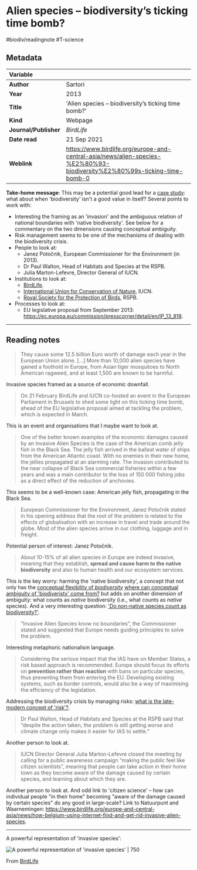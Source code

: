 # Alien species – biodiversity’s ticking time bomb?
#biodiv/readingnote #T-science 


## Metadata

|   Variable     |  |
|:--------------|:-----------|
| **Author**			| Sartori    | 
| **Year**				| 	2013		 | 
| **Title**				| 	'Alien species – biodiversity’s ticking time bomb?'		 | 
| **Kind**				| Webpage	 | 
| **Journal/Publisher**				| 	*BirdLife*		 | 
| **Date read**				| 	21 Sep 2021	 | 
| **Weblink**				| 	https://www.birdlife.org/europe-and-central-asia/news/alien-species-%E2%80%93-biodiversity%E2%80%99s-ticking-time-bomb-0		 | 

**Take-home message**: This may be a potential good lead for a [case study](🌳%20biodiv--potential%20'ideal%20type'%20cases%20to%20study.md): what about when 'biodiversity' isn't a good value in itself? Several points to work with:
- Interesting the framing as an 'invasion' and the ambiguous relation of national boundaries with 'native biodiversity'. See below for a commentary on the two dimensions causing conceptual ambiguity. 
- Risk management seems to be one of the mechanisms of dealing with the biodiversity crisis.  
- People to look at: 
	- Janez Potočnik, European Commissioner for the Environment (in 2013).
	- Dr Paul Walton, Head of Habitats and Species at the RSPB.
	- Julia Marton-Lefevre, Director General of IUCN.
- Institutions to look at:
	- [BirdLife](https://www.birdlife.org/).
	- [International Union for Conservation of Nature](https://www.iucn.org/), IUCN.
	- [Royal Society for the Protection of Birds](https://www.rspb.org.uk/), RSPB.
- Processes to look at:
	- EU legislative proposal from September 2013: https://ec.europa.eu/commission/presscorner/detail/en/IP_13_818.


---

## Reading notes


> They cause some 12.5 billion Euro worth of damage each year in the European Union alone. [...] More than 10,000 alien species have gained a foothold in Europe, from Asian tiger mosquitoes to North American ragweed, and at least 1,500 are known to be harmful.

Invasive species framed as a source of economic downfall. 

> On 21 February BirdLife and IUCN co-hosted an event in the European Parliament in Brussels to shed some light on this ticking time bomb, ahead of the EU legislative proposal aimed at tackling the problem, which is expected in March.

This is an event and organisations that I maybe want to look at.

> One of the better known examples of the economic damages caused by an Invasive Alien Species is the case of the American comb jelly fish in the Black Sea. The jelly fish arrived in the ballast water of ships from the American Atlantic coast. With no enemies in their new home, the jellies propagated at an alarming rate. The invasion contributed to the near collapse of Black Sea commercial fisheries within a few years and was a main contributor to the loss of 150 000 fishing jobs as a direct effect of the reduction of anchovies.

This seems to be a well-known case: American jelly fish, propagating in the Black Sea.

> European Commissioner for the Environment, Janez Potočnik stated in his opening address that the root of the problem is related to the effects of globalisation with an increase in travel and trade around the globe. Most of the alien species arrive in our clothing, luggage and in freight. 

Potential person of interest: Janez Potočnik.

> About 10-15% of all alien species in Europe are indeed invasive, meaning that they establish, **spread and cause harm to the native biodiversity** and also to human health and our ecosystem services.

This is the key worry: harming the 'native biodiversity', a concept that not only has the [conceptual flexibility of *biodiversity*](where%20can%20conceptual%20ambiguity%20of%20'biodiveristy'%20come%20from?.md) [where can conceptual ambiguity of 'biodiveristy' come from?](where%20can%20conceptual%20ambiguity%20of%20'biodiveristy'%20come%20from?.md) but adds on another dimension of ambiguity: what counts as *native* biodiversity (i.e., what counts as *native* species). And a very interesting question: ['Do non-native species count as biodiversity?'](2018-Simberloff.md).

> ”Invasive Alien Species know no boundaries”, the Commissioner stated and suggested that Europe needs guiding principles to solve the problem.

Interesting metaphoric nationalism language. 

> Considering the serious impact that the IAS have on Member States, a risk based approach is recommended. Europe should focus its efforts on **prevention rather than reaction** with bans on particular species, thus preventing them from entering the EU. Developing existing systems, such as border controls, would also be a way of maximising the efficiency of the legislation.

Addressing the biodiversity crisis by managing risks: [what is the late-modern concept of 'risk'?](what%20is%20the%20late-modern%20concept%20of%20'risk'?).

> Dr Paul Walton, Head of Habitats and Species at the RSPB said that “despite the action taken, the problem is still getting worse and climate change only makes it easier for IAS to settle.”

Another person to look at.

> IUCN Director General Julia Marton-Lefevre closed the meeting by calling for a public awareness campaign “making the public feel like citizen scientists”, meaning that people can take action in their home town as they become aware of the damage caused by certain species, and learning about which they are.

Another person to look at.
And odd link to 'citizen science' – how can individual people "in their home" becoming "aware of the damage caused by certain species" do any good in large-scale? Link to Natuurpunt and Waarnemingen: https://www.birdlife.org/europe-and-central-asia/news/how-belgium-using-internet-find-and-get-rid-invasive-alien-species. 

---

A powerful representation of 'invasive species':

![A powerful representation of 'invasive species' | 750](https://www.birdlife.org/sites/default/files/styles/full_1140x550/public/john_anderson_gannet_mink_rspbjpg_1_0_0.jpg?itok=DFkY8MNu)


From [BirdLife](https://www.birdlife.org/invasive-species)